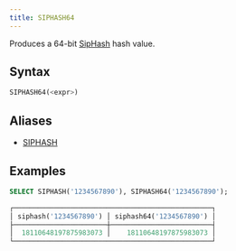 ```yaml
---
title: SIPHASH64
---
```


Produces a 64-bit [SipHash](https://en.wikipedia.org/wiki/SipHash) hash value.

## Syntax

```sql
SIPHASH64(<expr>)
```

## Aliases

- [SIPHASH](siphash.md)

## Examples

```sql
SELECT SIPHASH('1234567890'), SIPHASH64('1234567890');

┌─────────────────────────────────────────────────┐
│ siphash('1234567890') │ siphash64('1234567890') │
├───────────────────────┼─────────────────────────┤
│  18110648197875983073 │    18110648197875983073 │
└─────────────────────────────────────────────────┘
```